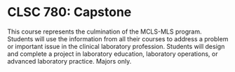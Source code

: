 # CLSC 780: Capstone

This course represents the culmination of the MCLS-MLS program. Students will use the information from all their courses to address a problem or important issue in the clinical laboratory profession. Students will design and complete a project in laboratory education, laboratory operations, or advanced laboratory practice. Majors only.